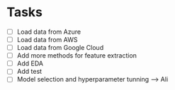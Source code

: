 # Tasks
- [ ] Load data from Azure
- [ ] Load data from AWS
- [ ] Load data from Google Cloud
- [ ] Add more methods for feature extraction
- [ ] Add EDA
- [ ] Add test
- [ ] Model selection and hyperparameter tunning --> Ali
